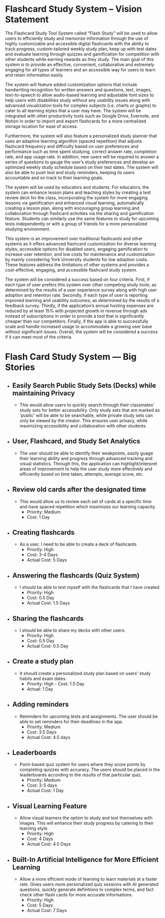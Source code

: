 # Flashcard Study System – Vision Statement

The Flashcard Study Tool System called “Flash Study” will be used to allow users to efficiently study and memorize information through the use of highly customizable and accessible digital flashcards with the ability to track progress, custom-tailored weekly study plan, keep up with test dates and evaluate learning through quizzes and gamification for competition with other students while earning rewards as they study. The main goal of this system is to provide an effective, convenient, collaborative and extremely engaging for all types of learners and an accessible way for users to learn and retain information easily.

The system will feature added customization options that include handwriting recognition for written answers and questions, text, images, text-to-speech to allow audio-based learning and adjustable font sizes to help users with disabilities study without any usability issues along with advanced visualization tools for complex subjects (i.e. charts or graphs) to cater to all learning styles that a user may have. The system will be integrated with other productivity tools such as Google Drive, Evernote, and Notion in order to import and export flashcards for a more centralized storage location for ease of access.

Furthermore, the system will also feature a personalized study planner that uses an adaptive learning algorithm (spaced repetition) that adjusts flashcard frequency and difficulty based on user preferences and performance such as time spent studying, correct answer rate, completion rate, and app usage rate. In addition, new users will be required to answer a series of questions to gauge the user’s study preferences and develop an optimized weekly study schedule based on their test dates. The system will also be able to push test and study reminders, keeping its users accountable and on track to their learning goals.

The system will be used by educators and students. For educators, the system can enhance lesson plans and teaching styles by creating a test review deck for the class, incorporating the system for more engaging lessons via gamification and enhanced visual learning, automatically creating a lesson plan, along with encouraging group learning and collaboration through flashcard activities via the sharing and gamification feature. Students can similarly use the same features to study for upcoming tests independently or with a group of friends for a more personalized studying environment.

This system is an improvement over traditional flashcards and other systems as it offers advanced flashcard customization for diverse learning styles, accessible options for disabled users, engaging gamification to increase user retention, and low costs for maintenance and customization by mainly considering York University students for low adoption costs. These features address the limitations of other systems and provides a cost-effective, engaging, and accessible flashcard study system.

The system will be considered a success based on four criteria. First, if each type of user prefers this system over other competing study tools; as determined by the results of a user experience survey along with high user adoption and retention rate. Secondly, if each type of user is reporting improved learning and usability outcomes; as determined by the results of a feedback survey. Thirdly, if the application’s annual hosting expenses are reduced by at least 15% with projected growth in revenue through ads instead of subscriptions in order to provide a tool that is significantly cheaper than our competitors. Finally, if the app is able to successfully scale and handle increased usage to accommodate a growing user base without significant issues. Overall, the system will be considered a success if it can meet most of the criteria.

# Flash Card Study System — Big Stories

- ## Easily Search Public Study Sets (Decks) while maintaining Privacy
    - This would allow users to quickly search through their classmates' study sets for better accessibility. Only study sets that are marked as 'public' will be able to be searchable, while private study sets can only be viewed by the creator. This ensures user privacy, while maximizing accessibility and collaboration with other students.

- ## User, Flashcard, and Study Set Analytics
    - The user should be able to identify their weakpoints, easily guage their learning ability and progress through advanced tracking and visual statistics. Through this, the application can highlight/interpret areas of improvement to help the user study more effectively and efficiently based on time taken, attempts, average score, etc.

- ## Review old cards after the designated time
    - This would allow us to review each set of cards at a specific time and have spaced repetition which maximizes our learning capacity.
        - Priority: Medium
        - Cost: 1 Day

- ## Creating flashcards
    - As a user, I need to be able to create a deck of flashcards
        - Priority: High
        - Cost: 3-4 Days
        - Actual Cost: 5 Days

- ## Answering the flashcards (Quiz System)
    - I should be able to test myself with the flashcards that I have created
        - Priority: High
        - Cost: 0.5 Day
        - Actual Cost: 1.5 Days

- ## Sharing the flashcards
    - I should be able to share my decks with other users.
        - Priority: High
        - Cost: 0.5 Day
        - Actual Cost: 0.5 Day

- ## Create a study plan
    - It should create a personalized study plan based on users' study habits and exam dates.
        - Priority: High                                                           - Cost: 1.5 Day
        - Actual: 1 Day

- ## Adding reminders
    - Reminders for upcoming tests and assignments. The user should be able to set reminders for their deadlines in the app.
        - Priority: Medium
        - Cost: 3.5 Days
        - Actual Cost: 4.5 days

- ## Leaderboards
    - Point-based quiz system for users where they score points by completing quizzes with accuracy. The users should be placed in the leaderboards according to the results of that particular quiz.
        - Priority: Medium
        - Cost: 3-5 days
        - Actual Cost: 1 Day

- ## Visual Learning Feature
    - Allow visual learners the option to study and test themselves with images. This will enhance their study progress by catering to their learning style.
        - Priority: High
        - Cost: 4 Days
        - Actual Cost: 4.5 Days

- ## Built-In Artificial Intelligence for More Efficient Learning
    - Allow a more efficient mode of learning to learn materials at a faster rate. Gives users more personalized quiz sessions with AI generated questions, quickly generate definitions to complex terms, and fact check other flash cards for more accurate informations.
        - Priority: High
        - Cost: 5 Days
        - Actual Cost: 7 Days
